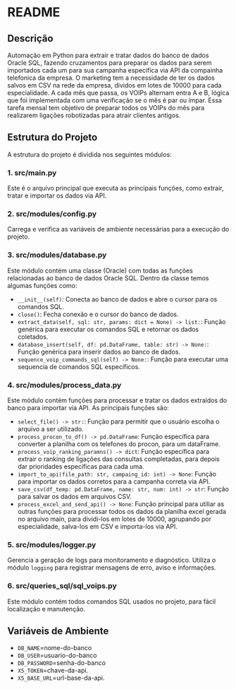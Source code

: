 
# README

## Descrição

Automação em Python para extrair e tratar dados do banco de dados Oracle SQL, fazendo cruzamentos para preparar os dados para serem importados cada um para sua campanha específica via API da compainha telefonica da empresa. O marketing tem a necessidade de ter os dados salvos em CSV na rede da empresa, dividos em lotes de 10000 para cada especialidade. A cada mês que passa, os VOIPs alternam entra A e B, lógica que foi implementada com uma verificação se o mês é par ou ímpar. Essa tarefa mensal tem objetivo de preparar todos os VOIPs do mês para realizarem ligações robotizadas para atrair clientes antigos.

## Estrutura do Projeto

A estrutura do projeto é dividida nos seguintes módulos:

### 1. **src/main.py**
Este é o arquivo principal que executa as principais funções, como extrair, tratar e importar os dados via API.

### 2. **src/modules/config.py**
Carrega e verifica as variáveis de ambiente necessárias para a execução do projeto.

### 3. **src/modules/database.py**
Este módulo contém uma classe (Oracle) com todas as funções relacionadas ao banco de dados Oracle SQL. Dentro da classe temos algumas funções como:
- `__init__(self)`: Conecta ao banco de dados e abre o cursor para os comandos SQL.
- `close()`: Fecha conexão e o cursor do banco de dados.
- `extract_data(self, sql: str, params: dict = None) -> list:`: Função genérica para executar os comandos SQL e retornar os dados coletados.
- `database_insert(self, df: pd.DataFrame, table: str) -> None:`: Função genérica para inserir dados ao banco de dados.
- `sequence_voip_commands_sql(self) -> None:`: Função para executar uma sequencia de comandos SQL específicos.

### 4. **src/modules/process_data.py**
Este módulo contém funções para processar e tratar os dados extraídos do banco para importar via API. As principais funções são:
- `select_file() -> str:`: Função para permitir que o usuário escolha o arquivo a ser utilizado.
- `process_procon_to_df() -> pd.DataFrame`: Função específica para converter a planilha com os telefones do procon, para um dataFrame.
- `process_voip_ranking_paramns() -> dict`: Função específica para extrair o ranking de ligações das consultas completadas, para depois dar prioridades específicas para cada uma.
- `import_to_api(file_path: str, campaing_id: int) -> None`: Função para importar os dados corretos para a campanha correta via API.
- `save_csv(df_temp: pd.DataFrame, name: str, num: int) -> str`: Função para salvar os dados em arquivos CSV.
- `process_excel_and_send_api() -> None`: Função principal para utiliar as outras funções para processar todos os dados da planilha excel gerada no arquivo main, para dividi-los em lotes de 10000, agrupando por especialidade, salva-los em CSV e importa-los via API.

### 5. **src/modules/logger.py**
Gerencia a geração de logs para monitoramento e diagnóstico. Utiliza o módulo `logging` para registrar mensagens de erro, aviso e informações.

### 6. **src/queries_sql/sql_voips.py**
Este módulo contém todos comandos SQL usados no projeto, para fácil localização e manutenção.

## Variáveis de Ambiente

- `DB_NAME`=nome-do-banco
- `DB_USER`=usuario-do-banco
- `DB_PASSWORD`=senha-do-banco
- `X5_TOKEN`=chave-da-api.
- `X5_BASE_URL`=url-base-da-api.
